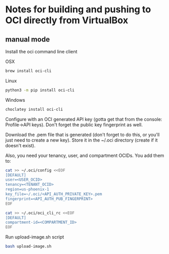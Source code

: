 # Notes for building and pushing to OCI directly from VirtualBox

## manual mode

Install the oci command line client

OSX

```sh
brew install oci-cli
```

Linux

```sh
python3 -m pip install oci-cli
```

Windows

```sh
choclatey install oci-cli
```

Configure with an OCI generated API key (gotta get that from the console: Profile->API keys). Don't forget the public key fingerprint as well.

Download the .pem file that is generated (don't forget to do this, or you'll just need to create a new key). Store it in the ~/.oci directory (create if it doesn't exist).

Also, you need your tenancy, user, and compartment OCIDs. You add them to:

```sh
cat >> ~/.oci/config <<EOF
[DEFAULT]
user=<USER_OCID>
tenancy=<TENANT_OCID>
region=us-phoenix-1
key_file=~/.oci/<API_AUTH_PRIVATE_KEY>.pem
fingerprint=<API_AUTH_PUB_FINGERPRINT>
EOF

cat >> ~/.oci/oci_cli_rc <<EOF
[DEFAULT]
compartment-id=<COMPARTMENT_ID>
EOF
```

Run upload-image.sh script

```sh
bash upload-image.sh
```
